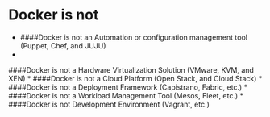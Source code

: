 # Docker is not

* ####Docker is not an Automation or configuration management tool (Puppet, Chef, and JUJU)
* 
####Docker is not a Hardware Virtualization Solution (VMware, KVM, and XEN)
* 
####Docker is not a Cloud Platform (Open Stack, and Cloud Stack)
* 
####Docker is not a Deployment Framework (Capistrano, Fabric, etc.)
* 
####Docker is not a Workload Management Tool (Mesos, Fleet, etc.)
* 
####Docker is not Development Environment (Vagrant, etc.)

